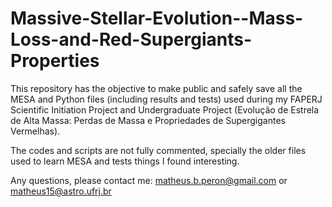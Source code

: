 # Massive-Stellar-Evolution--Mass-Loss-and-Red-Supergiants-Properties

This repository has the objective to make public and safely save all the MESA and Python files (including results and tests) used during my FAPERJ Scientific Initiation Project and Undergraduate Project (Evolução de Estrela de Alta Massa: Perdas de Massa e Propriedades de Supergigantes Vermelhas).

The codes and scripts are not fully commented, specially the older files used to learn MESA and tests things I found interesting.

Any questions, please contact me: matheus.b.peron@gmail.com or matheus15@astro.ufrj.br
